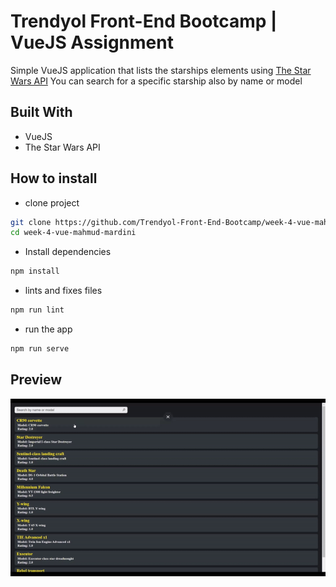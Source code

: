 # Trendyol Front-End Bootcamp | VueJS Assignment
Simple VueJS application that lists the starships elements using [The Star Wars API](https://swapi.dev/) 
You can search for a specific starship also by name or model 

## Built With
- VueJS
- The Star Wars API

## How to install
- clone project
```sh
git clone https://github.com/Trendyol-Front-End-Bootcamp/week-4-vue-mahmud-mardini.git
cd week-4-vue-mahmud-mardini
```

- Install dependencies
```sh
npm install
```

- lints and fixes files
```sh
npm run lint
```

- run the app
```sh
npm run serve
```

## Preview
![Preview](./preview/assignment_preview.gif)
